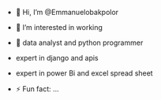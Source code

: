 - 👋 Hi, I’m @Emmanuelobakpolor
- 👀 I’m interested in working 
- 🌱 data analyst and python programmer
- expert in django and apis
- expert in power Bi and excel spread sheet
  
- ⚡ Fun fact: ...

<!---
Emmanuelobakpolor/Emmanuelobakpolor is a ✨ special ✨ repository because its `README.md` (this file) appears on your GitHub profile.
You can click the Preview link to take a look at your changes.
--->
